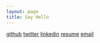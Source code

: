 ```yaml
---
layout: page
title: Say Hello
---
```


<div>
<a target="_blank" href="http://github.com/ajkamel">github</a>        <a target="_blank" href="http://twitter.com/ajkamel">twitter</a>        <a target="_blank" href="http://linkedin.com/in/ashkamel">linkedin</a>        <a target="_blank" href="https://dl.dropboxusercontent.com/u/59006/ashk_resumev1.pdf">resume</a>    <a href="mailto:ajkamel@gmail.com">email</a>
</div>
